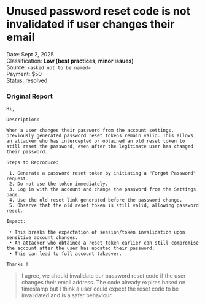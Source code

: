 # Unused password reset code is not invalidated if user changes their email

Date: Sept 2, 2025<br/>
Classification: **Low (best practices, minor issues)**<br/>
Source: `<asked not to be named>`<br/>
Payment: $50<br/>
Status: resolved<br/>

### Original Report
```
Hi,

Description:

When a user changes their password from the account settings, previously generated password reset tokens remain valid. This allows an attacker who has intercepted or obtained an old reset token to still reset the password, even after the legitimate user has changed their password.

Steps to Reproduce:

 1. Generate a password reset token by initiating a "Forgot Password" request.
 2. Do not use the token immediately.
 3. Log in with the account and change the password from the Settings page.
 4. Use the old reset link generated before the password change.
 5. Observe that the old reset token is still valid, allowing password reset.

Impact:

 • This breaks the expectation of session/token invalidation upon sensitive account changes.
 • An attacker who obtained a reset token earlier can still compromise the account after the user has updated their password.
 • This can lead to full account takeover.

Thanks !
```

> I agree, we should invalidate our password reset code if the user changes their email address. The code already expires based on timestamp but I think a user could expect the reset code to be invalidated and is a safer behaviour.
